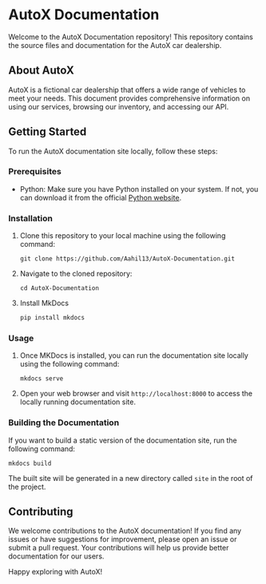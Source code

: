 # AutoX Documentation

Welcome to the AutoX Documentation repository! This repository contains the source files and documentation for the AutoX car dealership.

## About AutoX

AutoX is a fictional car dealership that offers a wide range of vehicles to meet your needs. This document provides comprehensive information on using our services, browsing our inventory, and accessing our API.

## Getting Started

To run the AutoX documentation site locally, follow these steps:

### Prerequisites

- Python: Make sure you have Python installed on your system. If not, you can download it from the official [Python website](https://www.python.org).

### Installation

1. Clone this repository to your local machine using the following command:

    ```shell
    git clone https://github.com/Aahil13/AutoX-Documentation.git
    ```

2. Navigate to the cloned repository:

    ```shell
    cd AutoX-Documentation
    ```

3. Install MkDocs

    ```python
    pip install mkdocs
    ```

### Usage

1. Once MKDocs is installed, you can run the documentation site locally using the following command:

    ```shell
    mkdocs serve
    ```

2. Open your web browser and visit `http://localhost:8000` to access the locally running documentation site.

### Building the Documentation

If you want to build a static version of the documentation site, run the following command:

```shell
mkdocs build
```

The built site will be generated in a new directory called `site` in the root of the project.

## Contributing

We welcome contributions to the AutoX documentation! If you find any issues or have suggestions for improvement, please open an issue or submit a pull request. Your contributions will help us provide better documentation for our users.

Happy exploring with AutoX!
